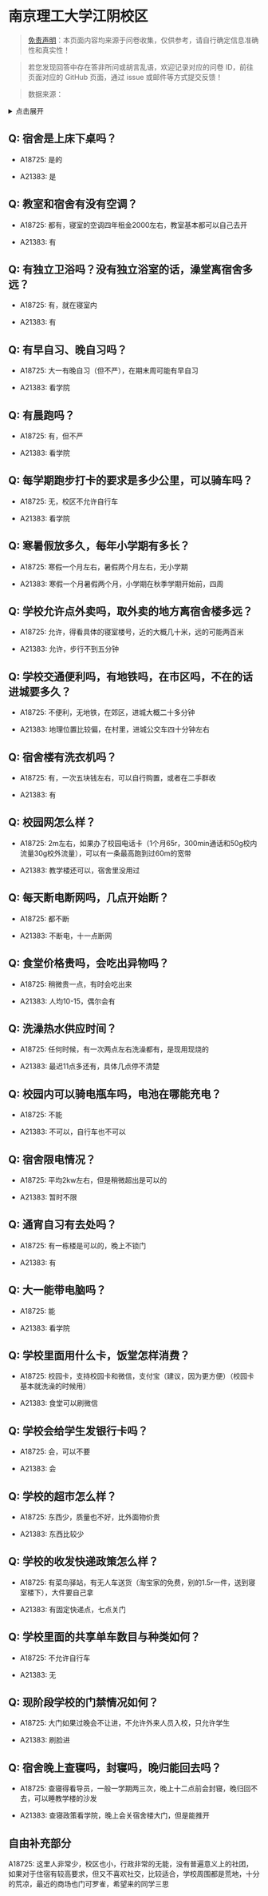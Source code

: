 # 南京理工大学江阴校区

> [免责声明](https://colleges.chat/#_3)：本页面内容均来源于问卷收集，仅供参考，请自行确定信息准确性和真实性！

> 若您发现回答中存在答非所问或胡言乱语，欢迎记录对应的问卷 ID，前往页面对应的 GitHub 页面，通过 issue 或邮件等方式提交反馈！

> 数据来源：

<details><summary>点击展开</summary>
<ul>
<li>A18725: 匿名 (2023 年 06 月)</li>
<li>A21383: 匿名 (2024 年 01 月)</li>
</ul>
</details>

## Q: 宿舍是上床下桌吗？

- A18725: 是的

- A21383: 是

## Q: 教室和宿舍有没有空调？

- A18725: 都有，寝室的空调四年租金2000左右，教室基本都可以自己去开

- A21383: 有

## Q: 有独立卫浴吗？没有独立浴室的话，澡堂离宿舍多远？

- A18725: 有，就在寝室内

- A21383: 有

## Q: 有早自习、晚自习吗？

- A18725: 大一有晚自习（但不严），在期末周可能有早自习

- A21383: 看学院

## Q: 有晨跑吗？

- A18725: 有，但不严

- A21383: 看学院

## Q: 每学期跑步打卡的要求是多少公里，可以骑车吗？

- A18725: 无，校区不允许自行车

- A21383: 看学院

## Q: 寒暑假放多久，每年小学期有多长？

- A18725: 寒假一个月左右，暑假两个月左右，无小学期

- A21383: 寒假一个月暑假两个月，小学期在秋季学期开始前，四周

## Q: 学校允许点外卖吗，取外卖的地方离宿舍楼多远？

- A18725: 允许，得看具体的寝室楼号，近的大概几十米，远的可能两百米

- A21383: 允许，步行不到五分钟

## Q: 学校交通便利吗，有地铁吗，在市区吗，不在的话进城要多久？

- A18725: 不便利，无地铁，在郊区，进城大概二十多分钟

- A21383: 地理位置比较偏，在村里，进城公交车四十分钟左右

## Q: 宿舍楼有洗衣机吗？

- A18725: 有，一次五块钱左右，可以自行购置，或者在二手群收

- A21383: 有

## Q: 校园网怎么样？

- A18725: 2m左右，如果办了校园电话卡（1个月65r，300min通话和50g校内流量30g校外流量），可以有一条最高跑到过60m的宽带

- A21383: 教学楼还可以，宿舍里没用过

## Q: 每天断电断网吗，几点开始断？

- A18725: 都不断

- A21383: 不断电，十一点断网

## Q: 食堂价格贵吗，会吃出异物吗？

- A18725: 稍微贵一点，有时会吃出来

- A21383: 人均10-15，偶尔会有

## Q: 洗澡热水供应时间？

- A18725: 任何时候，有一次两点左右洗澡都有，是现用现烧的

- A21383: 最迟11点多还有，具体几点停不清楚

## Q: 校园内可以骑电瓶车吗，电池在哪能充电？

- A18725: 不能

- A21383: 不可以，自行车也不可以

## Q: 宿舍限电情况？

- A18725: 平均2kw左右，但是稍微超出是可以的

- A21383: 暂时不限

## Q: 通宵自习有去处吗？

- A18725: 有一栋楼是可以的，晚上不锁门

- A21383: 有

## Q: 大一能带电脑吗？

- A18725: 能

- A21383: 看学院

## Q: 学校里面用什么卡，饭堂怎样消费？

- A18725: 校园卡，支持校园卡和微信，支付宝（建议，因为更方便）（校园卡基本就洗澡的时候用）

- A21383: 食堂可以刷微信

## Q: 学校会给学生发银行卡吗？

- A18725: 会，可以不要

- A21383: 会

## Q: 学校的超市怎么样？

- A18725: 东西少，质量也不好，比外面物价贵

- A21383: 东西比较少

## Q: 学校的收发快递政策怎么样？

- A18725: 有菜鸟驿站，有无人车送货（淘宝家的免费，别的1.5r一件，送到寝室楼下），大件要自己拿

- A21383: 有固定快递点，七点关门

## Q: 学校里面的共享单车数目与种类如何？

- A18725: 不允许自行车

- A21383: 无

## Q: 现阶段学校的门禁情况如何？

- A18725: 大门如果过晚会不让进，不允许外来人员入校，只允许学生

- A21383: 刷脸进

## Q: 宿舍晚上查寝吗，封寝吗，晚归能回去吗？

- A18725: 查寝得看导员，一般一学期两三次，晚上十二点前会封寝，晚归回不去，可以睡教学楼的沙发

- A21383: 查寝政策看学院，晚上会关宿舍楼大门，但是能推开

## 自由补充部分

A18725: 这里人非常少，校区也小，行政非常的无能，没有普遍意义上的社团，如果对于住宿有较高要求，但又不喜欢社交，比较适合，学校周围都是荒地，十分的荒凉，最近的商场也门可罗雀，希望来的同学三思